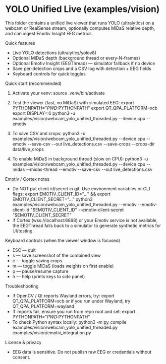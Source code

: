# YOLO Unified Live (examples/vision)

This folder contains a unified live viewer that runs
YOLO (ultralytics) on a webcam or RealSense stream, optionally computes
MiDaS relative depth, and can ingest Emotiv Insight EEG metrics.

Quick features
- Live YOLO detections (ultralytics/yolov8)
- Optional MiDaS depth (background thread or every-N-frames)
- Optional Emotiv Insight (EEGThread) — simulator fallback if no device
- Save per-detection crops and a CSV log with detection + EEG fields
- Keyboard controls for quick toggles

Quick start (recommended)
1. Activate your venv:
   source .venv/bin/activate

2. Test the viewer (fast, no MiDaS) with simulated EEG:
   export PYTHONPATH="$PWD:$PYTHONPATH"
   export QT_QPA_PLATFORM=xcb
   export DISPLAY=:0
   python3 -u examples/vision/webcam_yolo_unified_threaded.py --device cpu --emotiv

3. To save CSV and crops:
   python3 -u examples/vision/webcam_yolo_unified_threaded.py --device cpu --emotiv --save-csv --out live_detections.csv --save-crops --crops-dir data/live_crops

4. To enable MiDaS in background thread (slow on CPU):
   python3 -u examples/vision/webcam_yolo_unified_threaded.py --device cpu --midas --midas-thread --emotiv --save-csv --out live_detections.csv

Emotiv / Cortex notes
- Do NOT put client id/secret in git. Use environment variables or CLI flags:
  export EMOTIV_CLIENT_ID="..." && export EMOTIV_CLIENT_SECRET="..."
  python3 examples/vision/webcam_yolo_unified_threaded.py --emotiv --emotiv-client-id "$EMOTIV_CLIENT_ID" --emotiv-client-secret "$EMOTIV_CLIENT_SECRET"
- If Cortex (wss://localhost:6868) or your Emotiv service is not available, the EEGThread falls back to a simulator to generate synthetic metrics for UI/testing.

Keyboard controls (when the viewer window is focused)
- ESC — quit
- s — save screenshot of the combined view
- c — toggle saving crops
- m — toggle MiDaS (loads weights on first enable)
- p — pause/resume capture
- h — help (prints keys to side panel)

Troubleshooting
- If OpenCV / Qt reports Wayland errors, try:
  export QT_QPA_PLATFORM=xcb
  or if you run under Wayland, try QT_QPA_PLATFORM=wayland
- If imports fail, ensure you run from repo root and set:
  export PYTHONPATH="$PWD:$PYTHONPATH"
- To check Python syntax locally:
  python3 -m py_compile examples/vision/webcam_yolo_unified_threaded.py examples/vision/emotiv_integration.py

License & privacy
- EEG data is sensitive. Do not publish raw EEG or credentials without consent.
